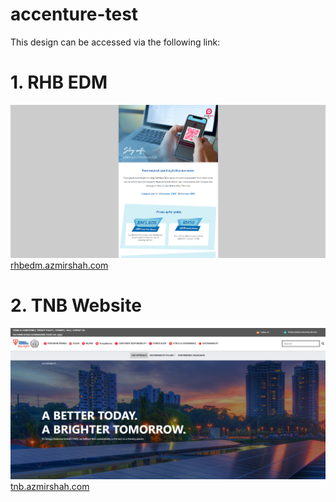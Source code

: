 # accenture-test

This design can be accessed via the following link:

# 1. RHB EDM
![Screenshot](screenshot/email.PNG)
[rhbedm.azmirshah.com](https://rhbedm.azmirshah.com/)

# 2. TNB Website
![Screenshot](screenshot/website.PNG)
[tnb.azmirshah.com](https://tnb.azmirshah.com/) 
